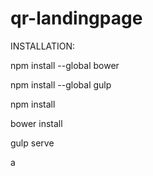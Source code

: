 # qr-landingpage

INSTALLATION:

npm install --global bower

npm install --global gulp

npm install

bower install

gulp serve

a